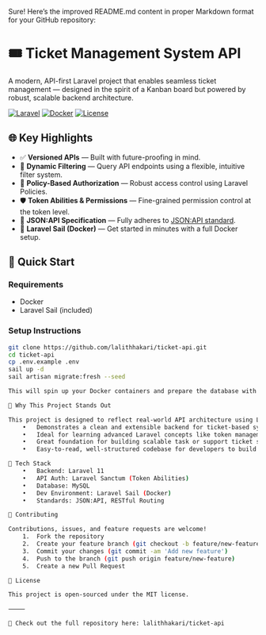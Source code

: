 Sure! Here’s the improved README.md content in proper Markdown format for your GitHub repository:

# 🎟️ Ticket Management System API

A modern, API-first Laravel project that enables seamless ticket management — designed in the spirit of a Kanban board but powered by robust, scalable backend architecture.

[![Laravel](https://img.shields.io/badge/Laravel-11.x-red.svg?style=flat&logo=laravel)](https://laravel.com)
[![Docker](https://img.shields.io/badge/Built%20With-Laravel%20Sail-blue?style=flat&logo=docker)](https://laravel.com/docs/sail)
[![License](https://img.shields.io/badge/license-MIT-green.svg)](LICENSE)

## 🌐 Key Highlights

-   ✅ **Versioned APIs** — Built with future-proofing in mind.
-   🎯 **Dynamic Filtering** — Query API endpoints using a flexible, intuitive filter system.
-   🔐 **Policy-Based Authorization** — Robust access control using Laravel Policies.
-   🛡️ **Token Abilities & Permissions** — Fine-grained permission control at the token level.
-   📄 **JSON:API Specification** — Fully adheres to [JSON:API standard](https://jsonapi.org/format/#document-structure).
-   🐳 **Laravel Sail (Docker)** — Get started in minutes with a full Docker setup.

## 🚀 Quick Start

### Requirements

-   Docker
-   Laravel Sail (included)

### Setup Instructions

```bash
git clone https://github.com/lalithhakari/ticket-api.git
cd ticket-api
cp .env.example .env
sail up -d
sail artisan migrate:fresh --seed

This will spin up your Docker containers and prepare the database with sample data.

🧠 Why This Project Stands Out

This project is designed to reflect real-world API architecture using Laravel 11:
	•	Demonstrates a clean and extensible backend for ticket-based systems.
	•	Ideal for learning advanced Laravel concepts like token management, authorization, and filtering.
	•	Great foundation for building scalable task or support ticket systems.
	•	Easy-to-read, well-structured codebase for developers to build on top of.

🧱 Tech Stack
	•	Backend: Laravel 11
	•	API Auth: Laravel Sanctum (Token Abilities)
	•	Database: MySQL
	•	Dev Environment: Laravel Sail (Docker)
	•	Standards: JSON:API, RESTful Routing

📣 Contributing

Contributions, issues, and feature requests are welcome!
	1.	Fork the repository
	2.	Create your feature branch (git checkout -b feature/new-feature)
	3.	Commit your changes (git commit -am 'Add new feature')
	4.	Push to the branch (git push origin feature/new-feature)
	5.	Create a new Pull Request

📎 License

This project is open-sourced under the MIT license.

⸻

🔗 Check out the full repository here: lalithhakari/ticket-api

```
